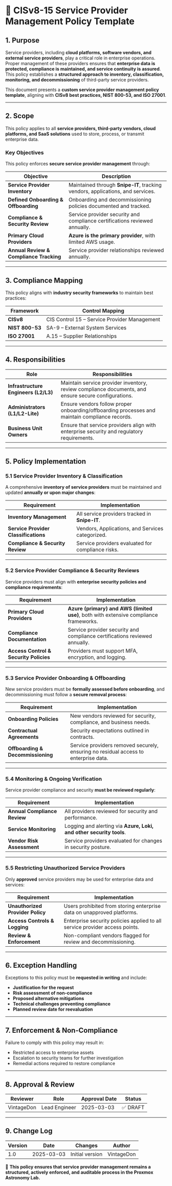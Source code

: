 <!-- ---
title: "CISv8-15 Service Provider Management Policy Template"
description: "Defines the service provider management policy template for the Proxmox Astronomy Lab, ensuring all vendors, cloud providers, and service platforms are inventoried, monitored, and decommissioned securely."
author: "VintageDon"
tags: ["CISv8", "Service Provider Management", "Third-Party Security", "Compliance", "Vendor Management"]
category: "Compliance"
kb_type: "Policy Template"
version: "1.0"
status: "Draft"
last_updated: "2025-03-03"
---
 -->

# **📜 CISv8-15 Service Provider Management Policy Template**

## **1. Purpose**  

Service providers, including **cloud platforms, software vendors, and external service providers**, play a critical role in enterprise operations. Proper management of these providers ensures that **enterprise data is protected, compliance is maintained, and service continuity is assured**. This policy establishes a **structured approach to inventory, classification, monitoring, and decommissioning** of third-party service providers.  

This document presents a **custom service provider management policy template**, aligning with **CISv8 best practices, NIST 800-53, and ISO 27001**.

---

## **2. Scope**  

This policy applies to all **service providers, third-party vendors, cloud platforms, and SaaS solutions** used to store, process, or transmit enterprise data.  

### **Key Objectives**  

This policy enforces **secure service provider management** through:  

| **Objective** | **Description** |
|--------------|----------------|
| **Service Provider Inventory** | Maintained through **Snipe-IT**, tracking vendors, applications, and services. |
| **Defined Onboarding & Offboarding** | Onboarding and decommissioning policies documented and tracked. |
| **Compliance & Security Review** | Service provider security and compliance certifications reviewed annually. |
| **Primary Cloud Providers** | **Azure is the primary provider**, with limited AWS usage. |
| **Annual Review & Compliance Tracking** | Service provider relationships reviewed annually. |

---

## **3. Compliance Mapping**  

This policy aligns with **industry security frameworks** to maintain best practices:  

| **Framework** | **Control Mapping** |
|--------------|------------------|
| **CISv8** | CIS Control 15 – Service Provider Management |
| **NIST 800-53** | SA-9 – External System Services |
| **ISO 27001** | A.15 – Supplier Relationships |

---

## **4. Responsibilities**  

| **Role** | **Responsibilities** |
|---------|----------------------|
| **Infrastructure Engineers (L2/L3)** | Maintain service provider inventory, review compliance documents, and ensure secure configurations. |
| **Administrators (L1/L2-Lite)** | Ensure vendors follow proper onboarding/offboarding processes and maintain compliance records. |
| **Business Unit Owners** | Ensure that service providers align with enterprise security and regulatory requirements. |

---

## **5. Policy Implementation**  

### **5.1 Service Provider Inventory & Classification**  

A comprehensive **inventory of service providers** must be maintained and updated **annually or upon major changes**:  

| **Requirement** | **Implementation** |
|--------------|------------------|
| **Inventory Management** | All service providers tracked in **Snipe-IT**. |
| **Service Provider Classifications** | Vendors, Applications, and Services categorized. |
| **Compliance & Security Review** | Service providers evaluated for compliance risks. |

---

### **5.2 Service Provider Compliance & Security Reviews**  

Service providers must align with **enterprise security policies and compliance requirements**:  

| **Requirement** | **Implementation** |
|--------------|------------------|
| **Primary Cloud Providers** | **Azure (primary) and AWS (limited use)**, both with extensive compliance frameworks. |
| **Compliance Documentation** | Service provider security and compliance certifications reviewed annually. |
| **Access Control & Security Policies** | Providers must support MFA, encryption, and logging. |

---

### **5.3 Service Provider Onboarding & Offboarding**  

New service providers must be **formally assessed before onboarding**, and decommissioning must follow a **secure removal process**:  

| **Requirement** | **Implementation** |
|--------------|------------------|
| **Onboarding Policies** | New vendors reviewed for security, compliance, and business needs. |
| **Contractual Agreements** | Security expectations outlined in contracts. |
| **Offboarding & Decommissioning** | Service providers removed securely, ensuring no residual access to enterprise data. |

---

### **5.4 Monitoring & Ongoing Verification**  

Service provider compliance and security **must be reviewed regularly**:  

| **Requirement** | **Implementation** |
|--------------|------------------|
| **Annual Compliance Review** | All providers reviewed for security and performance. |
| **Service Monitoring** | Logging and alerting via **Azure, Loki, and other security tools**. |
| **Vendor Risk Assessment** | Service providers evaluated for changes in security posture. |

---

### **5.5 Restricting Unauthorized Service Providers**  

Only **approved** service providers may be used for enterprise data and services:  

| **Requirement** | **Implementation** |
|--------------|------------------|
| **Unauthorized Provider Policy** | Users prohibited from storing enterprise data on unapproved platforms. |
| **Access Controls & Logging** | Enterprise security policies applied to all service provider access points. |
| **Review & Enforcement** | Non-compliant vendors flagged for review and decommissioning. |

---

## **6. Exception Handling**  

Exceptions to this policy must be **requested in writing** and include:  

- **Justification for the request**  
- **Risk assessment of non-compliance**  
- **Proposed alternative mitigations**  
- **Technical challenges preventing compliance**  
- **Planned review date for reevaluation**  

---

## **7. Enforcement & Non-Compliance**  

Failure to comply with this policy may result in:  

- Restricted access to enterprise assets  
- Escalation to security teams for further investigation  
- Remedial actions required to restore compliance  

---

## **8. Approval & Review**  

| **Reviewer** | **Role** | **Approval Date** | **Status** |
|-------------|---------|------------------|------------|
| VintageDon | Lead Engineer | 2025-03-03 | ✅ DRAFT |  

---

## **9. Change Log**  

| **Version** | **Date** | **Changes** | **Author** |
|------------|---------|-------------|------------|
| 1.0 | 2025-03-03 | Initial version | VintageDon |

🚀 **This policy ensures that service provider management remains a structured, actively enforced, and auditable process in the Proxmox Astronomy Lab.**


